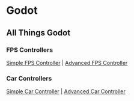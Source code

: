 # Godot
## All Things Godot

### __FPS Controllers__
[Simple FPS Controller](https://github.com/EatSleepCode-Repeat/Godot/blob/master/simpleFpsController.gdc) | 
[Advanced FPS Controller](https://github.com/EatSleepCode-Repeat/Godot/blob/master/fpsController.gdc)

### Car Controllers
[Simple Car Controller](https://github.com/EatSleepCode-Repeat/Godot/blob/master/simpleCarController.gdc) | 
[Advanced Car Controller](https://github.com/EatSleepCode-Repeat/Godot/blob/master/AdvancedCarController.gdc)
